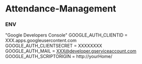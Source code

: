 # Attendance-Management

### ENV
  
"Google Developers Console"
    GOOGLE_AUTH_CLIENTID     = XXX.apps.googleusercontent.com  
    GOOGLE_AUTH_CLIENTSECRET = XXXXXXXX  
    GOOGLE_AUTH_MAIL         = XXX@developer.gserviceaccount.com  
    GOOGLE_AUTH_SCRIPTORIGIN = http://yourHome/  
